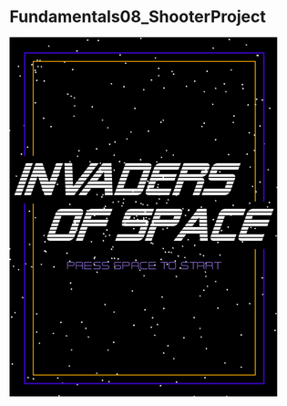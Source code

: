 # Fundamentals08_ShooterProject

![Screenshot](fundamentals08_projectshooter/promo/InvadersOfSpace1.png)
